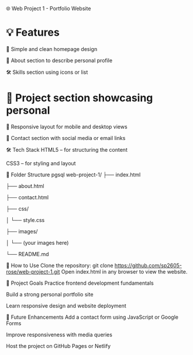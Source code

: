 🌐 Web Project 1 - Portfolio Website

# 💡 Features
📄 Simple and clean homepage design

👤 About section to describe personal profile

🛠 Skills section using icons or list

# 🧠 Project section showcasing personal

📱 Responsive layout for mobile and desktop views

📧 Contact section with social media or email links

🛠 Tech Stack
HTML5 – for structuring the content

CSS3 – for styling and layout


📁 Folder Structure
pgsql
web-project-1/
├── index.html

├── about.html

├── contact.html

├── css/

│   └── style.css

├── images/

│   └── (your images here)

└── README.md

🚀 How to Use
Clone the repository:
git clone https://github.com/sp2605-rose/web-project-1.git
Open index.html in any browser to view the website.

🎯 Project Goals
Practice frontend development fundamentals

Build a strong personal portfolio site

Learn responsive design and website deployment

🔮 Future Enhancements
Add a contact form using JavaScript or Google Forms

Improve responsiveness with media queries

Host the project on GitHub Pages or Netlify
